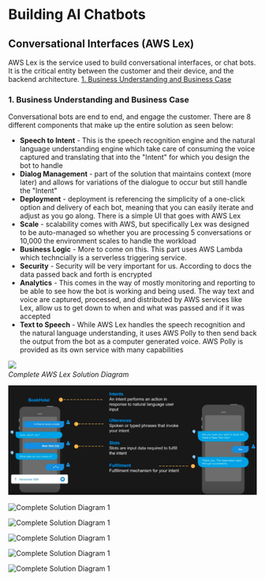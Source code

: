 # Building AI Chatbots
## Conversational Interfaces (AWS Lex)
AWS Lex is the service used to build conversational interfaces, or chat bots. It is the critical entity between the customer and their device, and the backend architecture.
[1. Business Understanding and Business Case](#1-business-understanding-and-business-case)


### 1. Business Understanding and Business Case
Conversational bots are end to end, and engage the customer. There are 8 different components that make up the entire solution as seen below:</br>
* **Speech to Intent** - This is the speech recognition engine and the natural language understanding engine which take care of consuming the voice captured and translating that into the "Intent" for which you design the bot to handle
* **Dialog Management** - part of the solution that maintains context (more later) and allows for variations of the dialogue to occur but still handle the "Intent"
* **Deployment** - deployment is referencing the simplicity of a one-click option and delivery of each bot, meaning that you can easily iterate and adjust as you go along. There is a simple UI that goes with AWS Lex
* **Scale** - scalability comes with AWS, but specifically Lex was designed to be auto-managed so whether you are processing 5 conversations or 10,000 the environment scales to handle the workload
* **Business Logic** - More to come on this. This part uses AWS Lambda which techncially is a serverless triggering service.
* **Security** - Security will be very important for us. According to docs the data passed back and forth is encrypted
* **Analytics** - This comes in the way of mostly monitoring and reporting to be able to see how the bot is working and being used. The way text and voice are captured, processed, and distributed by AWS services like Lex, allow us to get down to when and what was passed and if it was accepted
* **Text to Speech** - While AWS Lex handles the speech recognition and the natural language understanding, it uses AWS Polly to then send back the output from the bot as a computer generated voice. AWS Polly is provided as its own service with many capabilities

![](~/aws_lex_arch_1.PNG)
</br>*Complete AWS Lex Solution Diagram*

![](/training/aws_lex_arch_2.PNG "Complete Solution Diagram 1")

![](~/aws_lex_arch_3.PNG "Complete Solution Diagram 1")

![](~/aws_lex_arch_4.PNG "Complete Solution Diagram 1")

![](~/aws_lex_arch_5.PNG "Complete Solution Diagram 1")

![](~/aws_lex_arch_6.PNG "Complete Solution Diagram 1")


![](~/aws_lex_arch_7.PNG "Complete Solution Diagram 1")
